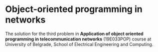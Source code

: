 # Object-oriented programming in networks

The solution for the third problem in **Application of object oriented programming in telecommunication networks** (19E033POP) course at University of Belgrade, School of Electrical Engineering and Computing.
